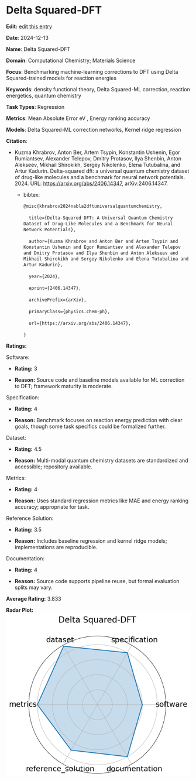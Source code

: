 # Delta Squared-DFT


**Edit:** [edit this entry](https://github.com/mlcommons-science/benchmark/tree/main/source)


**Date**: 2024-12-13


**Name**: Delta Squared-DFT


**Domain**: Computational Chemistry; Materials Science


**Focus**: Benchmarking machine-learning corrections to DFT using Delta Squared-trained models for reaction energies


**Keywords**: density functional theory, Delta Squared-ML correction, reaction energetics, quantum chemistry


**Task Types**: Regression


**Metrics**: Mean Absolute Error  eV , Energy ranking accuracy


**Models**: Delta Squared-ML correction networks, Kernel ridge regression


**Citation**:


- Kuzma Khrabrov, Anton Ber, Artem Tsypin, Konstantin Ushenin, Egor Rumiantsev, Alexander Telepov, Dmitry Protasov, Ilya Shenbin, Anton Alekseev, Mikhail Shirokikh, Sergey Nikolenko, Elena Tutubalina, and Artur Kadurin. Delta-squared dft: a universal quantum chemistry dataset of drug-like molecules and a benchmark for neural network potentials. 2024. URL: https://arxiv.org/abs/2406.14347, arXiv:2406.14347.

  - bibtex:
      ```
      @misc{khrabrov2024nabla2dftuniversalquantumchemistry,

        title={Delta-Squared DFT: A Universal Quantum Chemistry Dataset of Drug-Like Molecules and a Benchmark for Neural Network Potentials}, 

        author={Kuzma Khrabrov and Anton Ber and Artem Tsypin and Konstantin Ushenin and Egor Rumiantsev and Alexander Telepov and Dmitry Protasov and Ilya Shenbin and Anton Alekseev and Mikhail Shirokikh and Sergey Nikolenko and Elena Tutubalina and Artur Kadurin},

        year={2024},

        eprint={2406.14347},

        archivePrefix={arXiv},

        primaryClass={physics.chem-ph},

        url={https://arxiv.org/abs/2406.14347}, 

      }

      ```

**Ratings:**


Software:


  - **Rating:** 3


  - **Reason:** Source code and baseline models available for ML correction to DFT; framework maturity is moderate. 


Specification:


  - **Rating:** 4


  - **Reason:** Benchmark focuses on reaction energy prediction with clear goals, though some task specifics could be formalized further. 


Dataset:


  - **Rating:** 4.5


  - **Reason:** Multi-modal quantum chemistry datasets are standardized and accessible; repository available. 


Metrics:


  - **Rating:** 4


  - **Reason:** Uses standard regression metrics like MAE and energy ranking accuracy; appropriate for task. 


Reference Solution:


  - **Rating:** 3.5


  - **Reason:** Includes baseline regression and kernel ridge models; implementations are reproducible. 


Documentation:


  - **Rating:** 4


  - **Reason:** Source code supports pipeline reuse, but formal evaluation splits may vary. 


**Average Rating:** 3.833


**Radar Plot:**
 ![Delta Squared-Dft radar plot](../../tex/images/delta_squared-dft_radar.png)